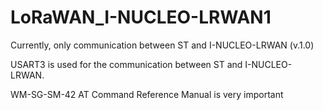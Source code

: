 # LoRaWAN_I-NUCLEO-LRWAN1


Currently, only communication between ST and I-NUCLEO-LRWAN (v.1.0)

USART3 is used for the communication between ST and I-NUCLEO-LRWAN.

WM-SG-SM-42 AT Command Reference Manual is very important
